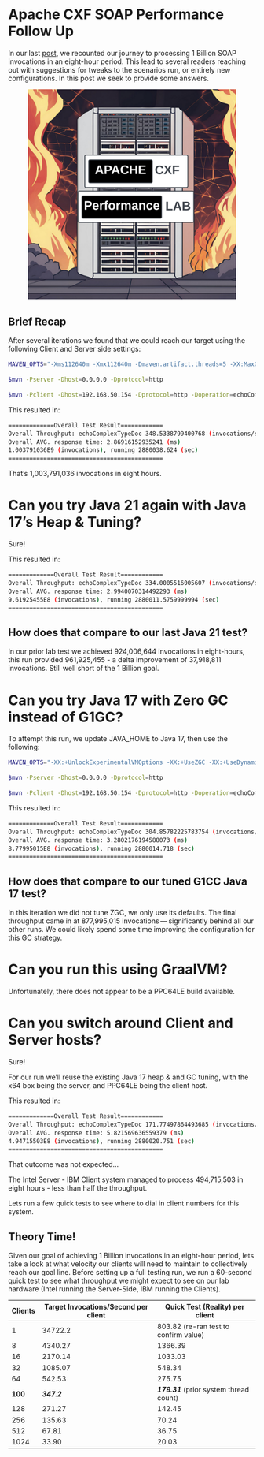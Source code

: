 # Apache CXF SOAP Performance Follow Up

In our last
[post](https://github.com/savoirtech/apache-cxf-soap-performance), we
recounted our journey to processing 1 Billion SOAP invocations in an
eight-hour period. This lead to several readers reaching out with
suggestions for tweaks to the scenarios run, or entirely new
configurations. In this post we seek to provide some answers.

<figure>
<img src="./assets/images/CXFLab.png" alt="CXFLab" />
</figure>

## Brief Recap

After several iterations we found that we could reach our target using
the following Client and Server side settings:

``` bash
MAVEN_OPTS="-Xms112640m -Xmx112640m -Dmaven.artifact.threads=5 -XX:MaxGCPauseMillis=600 -XX:+ParallelRefProcEnabled"
```

``` bash
$mvn -Pserver -Dhost=0.0.0.0 -Dprotocol=http
```

``` bash
$mvn -Pclient -Dhost=192.168.50.154 -Dprotocol=http -Doperation=echoComplexTypeDoc -Dthreads=100 -Dtime=28800
```

This resulted in:

``` bash
=============Overall Test Result============
Overall Throughput: echoComplexTypeDoc 348.5338799400768 (invocations/sec)
Overall AVG. response time: 2.86916152935241 (ms)
1.003791036E9 (invocations), running 2880038.624 (sec)
============================================
```

That’s 1,003,791,036 invocations in eight hours.

# Can you try Java 21 again with Java 17’s Heap & Tuning?

Sure!

This resulted in:

``` bash
=============Overall Test Result============
Overall Throughput: echoComplexTypeDoc 334.0005516005607 (invocations/sec)
Overall AVG. response time: 2.9940070314492293 (ms)
9.61925455E8 (invocations), running 2880011.5759999994 (sec)
============================================
```

## How does that compare to our last Java 21 test?

In our prior lab test we achieved 924,006,644 invocations in
eight-hours, this run provided 961,925,455 - a delta improvement of
37,918,811 invocations. Still well short of the 1 Billion goal.

# Can you try Java 17 with Zero GC instead of G1GC?

To attempt this run, we update JAVA_HOME to Java 17, then use the
following:

``` bash
MAVEN_OPTS="-XX:+UnlockExperimentalVMOptions -XX:+UseZGC -XX:+UseDynamicNumberOfGCThreads -Xms112640m -Xmx112640m -Dmaven.artifact.threads=5"
```

``` bash
$mvn -Pserver -Dhost=0.0.0.0 -Dprotocol=http
```

``` bash
$mvn -Pclient -Dhost=192.168.50.154 -Dprotocol=http -Doperation=echoComplexTypeDoc -Dthreads=100 -Dtime=28800
```

This resulted in:

``` bash
=============Overall Test Result============
Overall Throughput: echoComplexTypeDoc 304.85782225783754 (invocations/sec)
Overall AVG. response time: 3.2802176194588073 (ms)
8.77995015E8 (invocations), running 2880014.718 (sec)
============================================
```

## How does that compare to our tuned G1CC Java 17 test?

In this iteration we did not tune ZGC, we only use its defaults. The
final throughput came in at 877,995,015 invocations — significantly
behind all our other runs. We could likely spend some time improving the
configuration for this GC strategy.

# Can you run this using GraalVM?

Unfortunately, there does not appear to be a PPC64LE build available.

# Can you switch around Client and Server hosts?

Sure!

For our run we’ll reuse the existing Java 17 heap & and GC tuning, with
the x64 box being the server, and PPC64LE being the client host.

This resulted in:

``` bash
=============Overall Test Result============
Overall Throughput: echoComplexTypeDoc 171.77497864493685 (invocations/sec)
Overall AVG. response time: 5.821569636559379 (ms)
4.94715503E8 (invocations), running 2880020.751 (sec)
============================================
```

That outcome was not expected…​

The Intel Server - IBM Client system managed to process 494,715,503 in
eight hours - less than half the throughput.

Lets run a few quick tests to see where to dial in client numbers for
this system.

## Theory Time!

Given our goal of achieving 1 Billion invocations in an eight-hour
period, lets take a look at what velocity our clients will need to
maintain to collectively reach our goal line. Before setting up a full
testing run, we run a 60-second quick test to see what throughput we
might expect to see on our lab hardware (Intel running the Server-Side,
IBM running the Clients).

| Clients | Target Invocations/Second per client | Quick Test (Reality) per client |
|----|----|----|
| 1 | 34722.2 | 803.82 (re-ran test to confirm value) |
| 8 | 4340.27 | 1366.39 |
| 16 | 2170.14 | 1033.03 |
| 32 | 1085.07 | 548.34 |
| 64 | 542.53 | 275.75 |
| **100** | ***347.2*** | ***179.31*** (prior system thread count) |
| 128 | 271.27 | 142.45 |
| 256 | 135.63 | 70.24 |
| 512 | 67.81 | 36.75 |
| 1024 | 33.90 | 20.03 |
